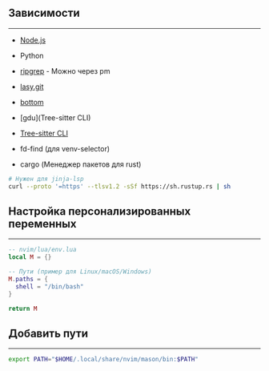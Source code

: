 ## Зависимости
---

- [Node.js](https://nodejs.org/en/download/package-manager)

- Python

- [ripgrep](https://github.com/BurntSushi/ripgrep) - Можно через pm

- [lasy.git](https://github.com/jesseduffield/lazygit)

- [bottom](https://github.com/ClementTsang/bottom?tab=readme-ov-file)

- [gdu](Tree-sitter CLI)

- [Tree-sitter CLI](https://github.com/tree-sitter/tree-sitter/blob/master/cli/README.md)

- fd-find (для venv-selector)

- cargo (Менеджер пакетов для rust)

```bash
# Нужен для jinja-lsp
curl --proto '=https' --tlsv1.2 -sSf https://sh.rustup.rs | sh
```

## Настройка персонализированных переменных
---
```lua
-- nvim/lua/env.lua
local M = {}

-- Пути (пример для Linux/macOS/Windows)
M.paths = {
  shell = "/bin/bash"
}

return M
```

## Добавить пути
---
```bash
export PATH="$HOME/.local/share/nvim/mason/bin:$PATH"
```
